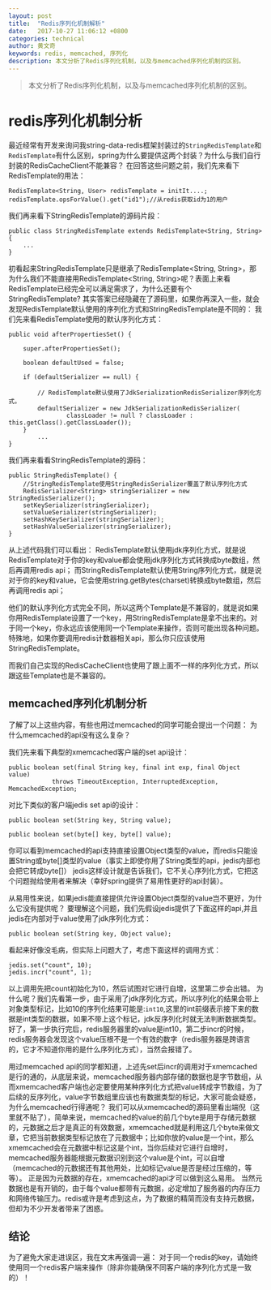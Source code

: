 ```yaml
---
layout: post
title:  "Redis序列化机制解析"
date:   2017-10-27 11:06:12 +0800
categories: technical
author: 黄文奇
keywords: redis, memcached, 序列化
description: 本文分析了Redis序列化机制，以及与memcached序列化机制的区别。
---
```


> 本文分析了Redis序列化机制，以及与memcached序列化机制的区别。

# redis序列化机制分析
最近经常有开发来询问我string-data-redis框架封装过的`StringRedisTemplate`和`RedisTemplate`有什么区别，spring为什么要提供这两个封装？为什么与我们自行封装的RedisCacheClient不能兼容？
在回答这些问题之前，我们先来看下RedisTemplate的用法：

```
RedisTemplate<String, User> redisTemplate = initIt....;
redisTemplate.opsForValue().get("id1");//从redis获取id为1的用户
```

我们再来看下StringRedisTemplate的源码片段：

```
public class StringRedisTemplate extends RedisTemplate<String, String> {
    ...
}
```

初看起来StringRedisTemplate只是继承了RedisTemplate<String, String>，那为什么我们不能直接用RedisTemplate<String, String>呢？表面上来看RedisTemplate已经完全可以满足需求了，为什么还要有个StringRedisTemplate?
其实答案已经隐藏在了源码里，如果你再深入一些，就会发现RedisTemplate默认使用的序列化方式和StringRedisTemplate是不同的：
我们先来看RedisTemplate使用的默认序列化方式：

```
public void afterPropertiesSet() {

    super.afterPropertiesSet();

    boolean defaultUsed = false;

    if (defaultSerializer == null) {

        // RedisTemplate默认使用了JdkSerializationRedisSerializer序列化方式。
        defaultSerializer = new JdkSerializationRedisSerializer(
                classLoader != null ? classLoader : this.getClass().getClassLoader());
    }
		...
}
```

我们再来看看StringRedisTemplate的源码：

```
public StringRedisTemplate() {
    //StringRedisTemplate使用StringRedisSerializer覆盖了默认序列化方式
    RedisSerializer<String> stringSerializer = new StringRedisSerializer();
    setKeySerializer(stringSerializer);
    setValueSerializer(stringSerializer);
    setHashKeySerializer(stringSerializer);
    setHashValueSerializer(stringSerializer);
}
```

从上述代码我们可以看出：
RedisTemplate默认使用jdk序列化方式，就是说RedisTemplate对于你的key和value都会使用jdk序列化方式转换成byte数组，然后再调用redis api；
而StringRedisTemplate默认使用String序列化方式，就是说对于你的key和value，它会使用string.getBytes(charset)转换成byte数组，然后再调用redis api；

他们的默认序列化方式完全不同，所以这两个Template是不兼容的，就是说如果你用RedisTemplate设置了一个key，用StringRedisTemplate是拿不出来的。对于同一个key，你永远应该使用同一个Template来操作，否则可能出现各种问题。
特殊地，如果你要调用redis计数器相关api，那么你只应该使用StringRedisTemplate。

而我们自己实现的RedisCacheClient也使用了跟上面不一样的序列化方式，所以跟这些Template也是不兼容的。


## memcached序列化机制分析
了解了以上这些内容，有些也用过memcached的同学可能会提出一个问题：
为什么memcached的api没有这么复杂？

我们先来看下典型的xmemcached客户端的set api设计：

```
public boolean set(final String key, final int exp, final Object value)
			throws TimeoutException, InterruptedException, MemcachedException;
```

对比下类似的客户端jedis set api的设计：

```
public boolean set(String key, String value);

public boolean set(byte[] key, byte[] value);
```

你可以看到memcached的api支持直接设置Object类型的value，而redis只能设置String或byte[]类型的value（事实上即使你用了String类型的api，jedis内部也会把它转成byte[]）
jedis这样设计就是告诉我们，它不关心序列化方式，它把这个问题抛给使用者来解决（幸好spring提供了易用性更好的api封装）。

从易用性来说，如果jedis能直接提供允许设置Object类型的value岂不更好，为什么它没有提供呢？
要理解这个问题，我们先假设jedis提供了下面这样的api,并且jedis在内部对于value使用了jdk序列化方式：

```
public boolean set(String key, Object value);
```

看起来好像没毛病，但实际上问题大了，考虑下面这样的调用方式：

```
jedis.set("count", 10);
jedis.incr("count", 1);
```

以上调用先把count初始化为10，然后试图对它进行自增，这里第二步会出错。
为什么呢？我们先看第一步，由于采用了jdk序列化方式，所以序列化的结果会带上对象类型标记，比如10的序列化结果可能是:`int10`,这里的int前缀表示接下来的数据是int类型的数据，如果不带上这个标记，jdk反序列化时就无法判断数据类型。
好了，第一步执行完后，redis服务器里的value是int10，第二步incr的时候，redis服务器会发现这个value压根不是一个有效的数字（redis服务器是跨语言的，它才不知道你用的是什么序列化方式），当然会报错了。

用过memcached api的同学都知道，上述先set后incr的调用对于xmemcached是行的通的，从底层来说，memcached服务器内部存储的数据也是字节数组，从而xmemcached客户端也必定要使用某种序列化方式把value转成字节数组，为了后续的反序列化，value字节数组里应该也有数据类型的标记，大家可能会疑惑，为什么memcached行得通呢？
我们可以从xmemcached的源码里看出端倪（这里就不贴了），简单来说，memcached的value的前几个byte是用于存储元数据的，元数据之后才是真正的有效数据，xmemcached就是利用这几个byte来做文章，它把当前数据类型标记放在了元数据中；比如你放的value是一个int，那么xmemcached会在元数据中标记这是个int，当你后续对它进行自增时，memcached服务器能根据元数据识别到这个value是个int，可以自增（memcached的元数据还有其他用处，比如标记value是否是经过压缩的，等等）。
正是因为元数据的存在，xmemcached的api才可以做到这么易用。
当然元数据也是有开销的，由于每个value都带有元数据，必定增加了服务器的内存压力和网络传输压力。redis或许是考虑到这点，为了数据的精简而没有支持元数据，但却为不少开发者带来了困惑。

## 结论
为了避免大家走进误区，我在文末再强调一遍：
对于同一个redis的key，请始终使用同一个redis客户端来操作（除非你能确保不同客户端的序列化方式是一致的）！

